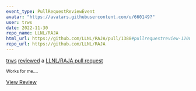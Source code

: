 ```yaml
---
event_type: PullRequestReviewEvent
avatar: "https://avatars.githubusercontent.com/u/660149?"
user: trws
date: 2022-11-30
repo_name: LLNL/RAJA
html_url: https://github.com/LLNL/RAJA/pull/1388#pullrequestreview-1200053342
repo_url: https://github.com/LLNL/RAJA
---
```


<a href='https://github.com/trws' target='_blank'>trws</a> <a href='https://github.com/LLNL/RAJA/pull/1388#pullrequestreview-1200053342' target='_blank'>reviewed</a> a <a href='https://github.com/LLNL/RAJA/pull/1388' target='_blank'>LLNL/RAJA pull request</a>

<small>Works for me....</small>

<a href='https://github.com/LLNL/RAJA/pull/1388#pullrequestreview-1200053342' target='_blank'>View Review</a>